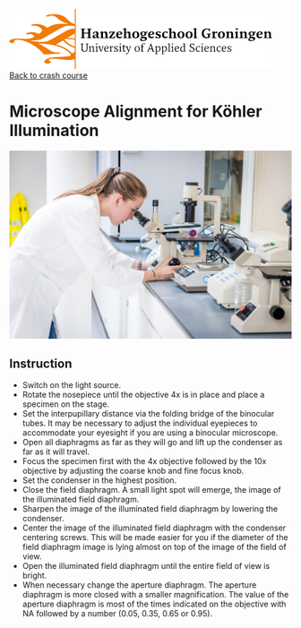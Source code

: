 ![Hanze](../../hanze/hanze.png)
[Back to crash course](../short.html)

# Microscope Alignment for Köhler Illumination

![microscopy](./impression.jpg)

## Instruction

- Switch on the light source.
- Rotate the nosepiece until the objective 4x is in place and place a specimen on the stage.
- Set the interpupillary distance via the folding bridge of the binocular tubes. It may be necessary to adjust the individual eyepieces to accommodate your eyesight if you are using a binocular microscope.
- Open all diaphragms as far as they will go and lift up the condenser as far as it will travel.
- Focus the specimen first with the 4x objective followed by the 10x objective by adjusting the coarse knob and fine focus knob.
- Set the condenser in the highest position.
- Close the field diaphragm. A small light spot will emerge, the image of the illuminated field diaphragm.
- Sharpen the image of the illuminated field diaphragm by lowering the condenser.
- Center the image of the illuminated field diaphragm with the condenser centering screws. This will be made easier for you if the diameter of the field diaphragm image is lying almost on top of the image of the field of view.
- Open the illuminated field diaphragm until the entire field of view is bright.
- When necessary change the aperture diaphragm. The aperture diaphragm is more closed with a smaller magnification. The value of the aperture diaphragm is most of the times indicated on the objective with NA followed by a number (0.05, 0.35, 0.65 or 0.95). 
